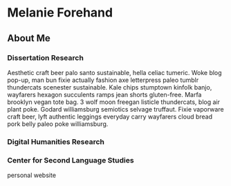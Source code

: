 # Melanie Forehand

## About Me

### Dissertation Research
Aesthetic craft beer palo santo sustainable, hella celiac tumeric. Woke blog pop-up, man bun fixie actually fashion axe letterpress paleo tumblr thundercats scenester sustainable. Kale chips stumptown kinfolk banjo, wayfarers hexagon succulents ramps jean shorts gluten-free. Marfa brooklyn vegan tote bag. 3 wolf moon freegan listicle thundercats, blog air plant poke. Godard williamsburg semiotics selvage truffaut. Fixie vaporware craft beer, lyft authentic leggings everyday carry wayfarers cloud bread pork belly paleo poke williamsburg.

### Digital Humanities Research

### Center for Second Language Studies



personal website
